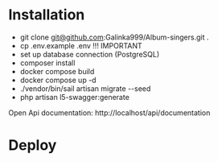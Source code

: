 # Installation

- git clone git@github.com:Galinka999/Album-singers.git .
- cp .env.example .env  !!! IMPORTANT
- set up database connection (PostgreSQL)
- composer install
- docker compose build
- docker compose up -d
- ./vendor/bin/sail artisan migrate --seed
- php artisan l5-swagger:generate

Open Api documentation: http://localhost/api/documentation

# Deploy
